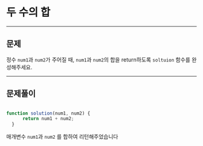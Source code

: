 # 두 수의 합

---

## 문제

정수 `num1`과 `num2`가 주어질 때, `num1`과 `num2`의 합을 return하도록 `soltuion` 함수를 완성해주세요.

---

## 문제풀이

```javascript

function solution(num1, num2) {
      return num1 + num2;
  }

```

매개변수 `num1`과 `num2` 를 합하여 리턴해주었습니다